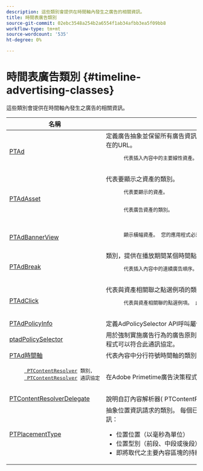 ```yaml
---
description: 這些類別會提供在時間軸內發生之廣告的相關資訊。
title: 時間表廣告類別
source-git-commit: 02ebc3548a254b2a6554f1ab34afbb3ea5f09bb8
workflow-type: tm+mt
source-wordcount: '535'
ht-degree: 0%

---
```


# 時間表廣告類別 {#timeline-advertising-classes}

這些類別會提供在時間軸內發生之廣告的相關資訊。

<table frame="all" colsep="1" rowsep="1" id="table_1A59E777BA99466793D586286F19E933"> 
 <thead> 
  <tr rowsep="1"> 
   <th colname="1" class="entry"><b>名稱</b></th> 
   <th colname="2" class="entry"><b>說明</b></th> 
  </tr> 
 </thead>
 <tbody> 
  <tr rowsep="1"> 
   <td colname="1"><a href="https://help.adobe.com/en_US/primetime/api/psdk/appledoc/Classes/PTAd.html" format="html" scope="external"> PTAd</a> </td> 
   <td colname="2">定義廣告抽象並保留所有廣告資訊的類別。 它是由唯一ID、持續時間和MediaResource所定義。 MediaResource包含實際廣告內容所在的URL。 
    <pre>
      代表插入內容中的主要線性資產。 它可選擇包含必須與線性資產一起顯示的一系列隨附資產。
    </pre> </td> 
  </tr> 
  <tr rowsep="1"> 
   <td colname="1"> <a href="https://help.adobe.com/en_US/primetime/api/psdk/appledoc/Classes/PTAdAsset.html" format="html" scope="external"> PTAdAsset</a> </td> 
   <td colname="2">代表要顯示之資產的類別。 
    <pre>
      代表要顯示的資產。
    </pre> 
    <pre>
      代表廣告資產的類別。
    </pre> </td> 
  </tr> 
  <tr rowsep="1"> 
   <td colname="1"><a href="https://help.adobe.com/en_US/primetime/api/psdk/appledoc/Classes/PTAdBannerView.html" format="html" scope="external"> PTAdBannerView</a> </td> 
   <td colname="2">
    <pre>
      顯示橫幅資產。 您的應用程式必須建立此公用程式類別的新執行個體、設定橫幅資產，並將其新增至檢視。 橫幅的曝光和點選追蹤功能是由此類別內部管理。
    </pre> </td> 
  </tr> 
  <tr rowsep="1"> 
   <td colname="1"> <a href="https://help.adobe.com/en_US/primetime/api/psdk/appledoc/Classes/PTAdBreak.html" format="html" scope="external"> PTAdBreak</a> </td> 
   <td colname="2">類別，提供在播放期間某個時間點播放之數個廣告的統一檢視。 
    <pre>
      代表插入內容中的連續廣告順序。
    </pre> </td> 
  </tr> 
  <tr rowsep="1"> 
   <td colname="1"> <a href="https://help.adobe.com/en_US/primetime/api/psdk/appledoc/Classes/PTAdClick.html" format="html" scope="external"> PTAdClick</a> </td> 
   <td colname="2">代表與資產相關聯之點選例項的類別。 此執行個體包含點進URL和標題的相關資訊，可用於向使用者提供其他資訊。 
    <pre>
      代表與資產相關聯的點選例項。 此執行個體包含點進URL和標題的相關資訊，可用於向使用者提供其他資訊。
    </pre> </td> 
  </tr> 
  <tr rowsep="1"> 
   <td colname="1"><a href="https://help.adobe.com/en_US/primetime/api/psdk/appledoc/Classes/PTAdPolicyInfo.html" format="html" scope="external"> PTAdPolicyInfo</a> </td> 
   <td colname="2"> 定義AdPolicySelector API呼叫屬性的通訊協定。 這些屬性提供內容，用於強制實施每個廣告行為。 </td> 
  </tr> 
  <tr rowsep="1"> 
   <td colname="1"><a href="https://help.adobe.com/en_US/primetime/api/psdk/appledoc/Protocols/PTAdPolicySelector.html" format="html" scope="external">ptadPolicySelector</a></td> 
   <td colname="2"> 用於強制實施廣告行為的廣告原則選擇器通訊協定。 透過實作所有必要的方法或擴充現有的預設原則選取器類別以自訂特定行為，應用程式可以符合此通訊協定。 </td> 
  </tr> 
  <tr rowsep="1"> 
   <td colname="1"><a href="https://help.adobe.com/en_US/primetime/api/psdk/appledoc/Classes/PTAdTimeline.html" format="html" scope="external">PTAd時間軸</a></td> 
   <td colname="2"> 代表內容中分行符號時間軸的類別。 </td> 
  </tr> 
  <tr rowsep="1"> 
   <td colname="1"> 
    <pre>
     <a href="https://help.adobe.com/en_US/primetime/api/psdk/appledoc/Classes/PTContentResolver.html" format="html" scope="external"> PTContentResolver</a> 類別， 
     <a href="https://help.adobe.com/en_US/primetime/api/psdk/appledoc/Protocols/PTContentResolver.html" format="html" scope="external"> PTContentResolver</a> 通訊協定
    </pre> </td> 
   <td colname="2"> 在Adobe Primetime廣告決策程式中處理廣告解析部分的類別。 </td> 
  </tr> 
  <tr rowsep="1"> 
   <td colname="1"><a href="https://help.adobe.com/en_US/primetime/api/psdk/appledoc/Protocols/PTContentResolverDelegate.html" format="html" scope="external"> PTContentResolverDelegate</a> </td> 
   <td colname="2"> 說明自訂內容解析器( <span class="codeph"> PTContentResolver</span> )應該使用將內容解析的狀態傳達給代理人。 </td> 
  </tr> 
  <tr rowsep="0"> 
   <td colname="1"> <a href="https://help.adobe.com/en_US/primetime/api/psdk/appledoc/Constants/PTPlacementType.html" format="html" scope="external"> PTPlacementType</a> </td> 
   <td colname="2">抽象位置資訊請求的類別。 每個已解析的廣告都必須附加一個版位資訊。 位置資訊可說明廣告在時間軸上的放置位置。 其中包含下列資訊： 
    <ul id="ul_A9105A78F0C24488BCD5E3F2EE62A3EE"> 
     <li id="li_01E968A4330D4B40BA1EB6F4A6000FFD">位置位置（以毫秒為單位） </li> 
     <li id="li_A3DC9498BEE14FBA9E7A5D26874F3984">位置型別（前段、中段或後段） </li> 
     <li id="li_4B9094DD318B4792854A377CC6064232">即將取代之主要內容區塊的持續時間 </li> 
    </ul> </td> 
  </tr> 
 </tbody> 
</table>
